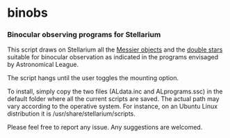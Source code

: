 # binobs
### Binocular observing programs for Stellarium

This script draws on Stellarium all the [Messier objects](https://www.astroleague.org/programs/BinoDS_Intro) 
and the [double stars](https://www.astroleague.org/al/obsclubs/binomess/binomess.html) suitable for binocular observation
as indicated in the programs envisaged by Astronomical League. 

The script hangs until the user toggles the mounting option.

To install, simply copy the two files (ALdata.inc and ALprograms.ssc) in the default folder where all the current scripts
are saved. The actual path may vary according to the operative system. For instance, on an Ubuntu Linux distribution it is
/usr/share/stellarium/scripts.

Please feel free to report any issue. Any suggestions are welcomed.
